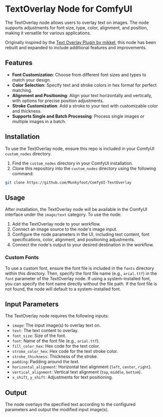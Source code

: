 # TextOverlay Node for ComfyUI

The TextOverlay node allows users to overlay text on images. The node supports adjustments for font size, type, color, alignment, and position, making it versatile for various applications.

Originally inspired by the [Text Overlay Plugin by mikkel](https://github.com/mikkel/ComfyUI-text-overlay), this node has been rebuilt and expanded to include additional features and improvements.

## Features

- **Font Customization**: Choose from different font sizes and types to match your design.
- **Color Selection**: Specify text and stroke colors in hex format for perfect matching.
- **Alignment and Positioning**: Align your text horizontally and vertically, with options for precise position adjustments.
- **Stroke Customization**: Add a stroke to your text with customizable color and thickness.
- **Supports Single and Batch Processing**: Process single images or multiple images in a batch.

## Installation

To use the TextOverlay node, ensure this repo is included in your ComfyUI `custom_nodes` directory.

1. Find the `custom_nodes` directory in your ComfyUI installation.
2. Clone this repository into the `custom_nodes` directory using the following command:

```bash
git clone https://github.com/Munkyfoot/ComfyUI-TextOverlay
```

## Usage

After installation, the TextOverlay node will be available in the ComfyUI interface under the `image/text` category. To use the node:

1. Add the TextOverlay node to your workflow.
2. Connect an image source to the node's image input.
3. Configure the node parameters in the UI, including text content, font specifications, color, alignment, and positioning adjustments.
4. Connect the node's output to your desired destination in the workflow.

### Custom Fonts

To use a custom font, ensure the font file is included in the `fonts` directory within this directory. Then, specify the font file name (e.g., `arial.ttf`) in the `font` parameter of the TextOverlay node. If using a system-installed font, you can specify the font name directly without the file path. If the font file is not found, the node will default to a system-installed font.

## Input Parameters

The TextOverlay node requires the following inputs:

- `image`: The input image(s) to overlay text on.
- `text`: The text content to overlay.
- `font_size`: Size of the font.
- `font`: Name of the font file (e.g., `arial.ttf`).
- `fill_color_hex`: Hex code for the text color.
- `stroke_color_hex`: Hex code for the text stroke color.
- `stroke_thickness`: Thickness of the stroke.
- `padding`: Padding around the text.
- `horizontal_alignment`: Horizontal text alignment (`left`, `center`, `right`).
- `vertical_alignment`: Vertical text alignment (`top`, `middle`, `bottom`).
- `x_shift`, `y_shift`: Adjustments for text positioning.

## Output

The node overlays the specified text according to the configured parameters and output the modified input image(s).
